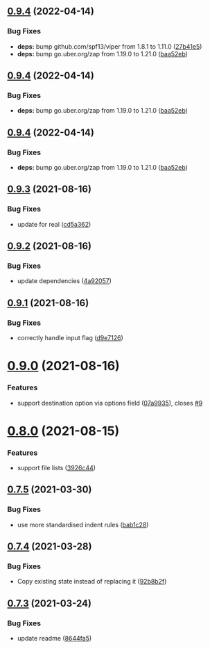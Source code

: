## [0.9.4](https://github.com/russell/stately/compare/v0.9.3...v0.9.4) (2022-04-14)


### Bug Fixes

* **deps:** bump github.com/spf13/viper from 1.8.1 to 1.11.0 ([27b41e5](https://github.com/russell/stately/commit/27b41e5f25d9787f8bf7e970a17f76806ccbddb6))
* **deps:** bump go.uber.org/zap from 1.19.0 to 1.21.0 ([baa52eb](https://github.com/russell/stately/commit/baa52eb8a03d4bc0877d935bb214c8a9fc3c660e))

## [0.9.4](https://github.com/russell/stately/compare/v0.9.3...v0.9.4) (2022-04-14)


### Bug Fixes

* **deps:** bump go.uber.org/zap from 1.19.0 to 1.21.0 ([baa52eb](https://github.com/russell/stately/commit/baa52eb8a03d4bc0877d935bb214c8a9fc3c660e))

## [0.9.4](https://github.com/russell/stately/compare/v0.9.3...v0.9.4) (2022-04-14)


### Bug Fixes

* **deps:** bump go.uber.org/zap from 1.19.0 to 1.21.0 ([baa52eb](https://github.com/russell/stately/commit/baa52eb8a03d4bc0877d935bb214c8a9fc3c660e))

## [0.9.3](https://github.com/russell/stately/compare/v0.9.2...v0.9.3) (2021-08-16)


### Bug Fixes

* update for real ([cd5a362](https://github.com/russell/stately/commit/cd5a3621f519e1e5bb28f3069330079ef036b217))

## [0.9.2](https://github.com/russell/stately/compare/v0.9.1...v0.9.2) (2021-08-16)


### Bug Fixes

* update dependencies ([4a92057](https://github.com/russell/stately/commit/4a920570fb15776872ca79677cb360870ecc800d))

## [0.9.1](https://github.com/russell/stately/compare/v0.9.0...v0.9.1) (2021-08-16)


### Bug Fixes

* correctly handle input flag ([d9e7126](https://github.com/russell/stately/commit/d9e7126cf76cfdc5cf58c684d00460fe1f5357ac))

# [0.9.0](https://github.com/russell/stately/compare/v0.8.0...v0.9.0) (2021-08-16)


### Features

* support destination option via options field ([07a9935](https://github.com/russell/stately/commit/07a99355845a20a5082b650fed5aa9ff0e22ee36)), closes [#9](https://github.com/russell/stately/issues/9)

# [0.8.0](https://github.com/russell/stately/compare/v0.7.5...v0.8.0) (2021-08-15)


### Features

* support file lists ([3926c44](https://github.com/russell/stately/commit/3926c449d4ad9ed59c7ea5cd4c9dd05172d67f58))

## [0.7.5](https://github.com/russell/stately/compare/v0.7.4...v0.7.5) (2021-03-30)


### Bug Fixes

* use more standardised indent rules ([bab1c28](https://github.com/russell/stately/commit/bab1c28f08e004250ff47b6abef30065570bbcc2))

## [0.7.4](https://github.com/russell/stately/compare/v0.7.3...v0.7.4) (2021-03-28)


### Bug Fixes

* Copy existing state instead of replacing it ([92b8b2f](https://github.com/russell/stately/commit/92b8b2f538f9799169ee7e04ff27095589fc2a78))

## [0.7.3](https://github.com/russell/stately/compare/v0.7.2...v0.7.3) (2021-03-24)


### Bug Fixes

* update readme ([8644fa5](https://github.com/russell/stately/commit/8644fa5dc39c56c474b8efa8464efe1a5fc1a73b))
